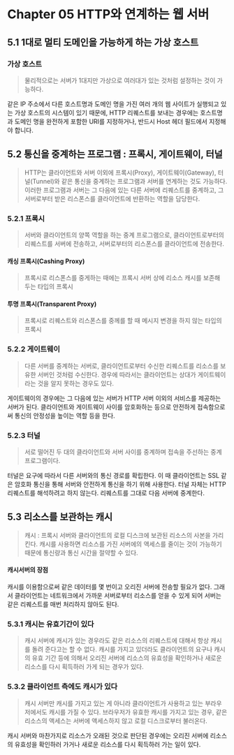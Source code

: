 # Chapter 05 HTTP와 연계하는 웹 서버

## 5.1 1대로 멀티 도메인을 가능하게 하는 가상 호스트

### 가상 호스트
> 물리적으로는 서버가 1대지만 가상으로 여러대가 있는 것처럼 설정하는 것이 가능하다.

같은 IP 주소에서 다른 호스트명과 도메인 명을 가진 여러 개의 웹 사이트가 실행되고 있는 가상 호스트의 시스템이 있기 때문에, HTTP 리퀘스트를 보내는 경우에는 호스트명과 도메인 명을 완전하게 포함한 URI를 지정하거나, 반드시 Host 헤더 필드에서 지정해야 합니다.
## 5.2 통신을 중계하는 프로그램 : 프록시, 게이트웨이, 터널
> HTTP는 클라이언트와 서버 이외에 프록시(Proxy), 게이트웨이(Gateway), 터널(Tunnel)와 같은 통신을 중계하는 프로그램과 서버를 연계하는 것도 가능하다. 이러한 프로그램과 서버는 그 다음에 있는 다른 서버에 리퀘스트를 중계하고, 그 서버로부터 받은 리스폰스를 클라이언트에 반환하는 역할을 담당한다.
### 5.2.1 프록시
> 서버와 클라이언트의 양쪽 역할을 하는 중계 프로그램으로, 클라이언트로부터의 리퀘스트를 서버에 전송하고, 서버로부터의 리스폰스를 클라이언트에 전송한다.

#### 캐싱 프록시(Cashing Proxy)
> 프록시로 리스폰스를 중게하는 때에는 프록시 서버 상에 리소스 캐시를 보존해 두는 타입의 프록시

#### 투명 프록시(Transparent Proxy)
> 프록시로 리퀘스트와 리스폰스를 중께를 할 때 메시지 변경을 하지 않는 타입의 프록시

### 5.2.2 게이트웨이
> 다른 서버를 중계하는 서버로, 클라이언트로부터 수신한 리퀘스트를 리소스를 보유한 서버인 것처럼 수신한다. 경우에 따라서는 클라이언트는 상대가 게이트웨이라는 것을 알지 못하는 경우도 있다.

게이트웨이의 경우에는 그 다음에 있는 서버가 HTTP 서버 이외의 서비스를 제공하는 서버가 된다.
클라이언트와 게이트웨이 사이를 암호화하는 등으로 안전하게 접속함으로써 통신의 안정성을 높이는 역할 등을 한다.
### 5.2.3 터널
> 서로 떨어진 두 대의 클라이언트와 서버 사이를 중계하며 접속을 주선하는 중계 프로그램이다.

터널은 요구에 따라서 다른 서버와의 통신 경로를 확립한다. 이 때 클라이언트는 SSL 같은 암호화 통신을 통해 서버와 안전하게 통신을 하기 위해 사용한다.
터널 자체는 HTTP 리퀘스트를 해석하려고 하지 않는다. 리퀘스트를 그대로 다음 서버에 중계한다.
## 5.3 리소스를 보관하는 캐시
> 캐시 : 프록시 서버와 클라이언트의 로컬 디스크에 보관된 리소스의 사본을 가리킨다.
> 캐시를 사용하면 리소스를 가진 서버에의 액세스를 줄이는 것이 가능하기 때문에 통신량과 통신 시간을 절약할 수 있다.

#### 캐시서버의 장점
캐시를 이용함으로써 같은 데이터를 몇 번이고 오리진 서버에 전송할 필요가 없다. 그래서 클라이언트는 네트워크에서 가까운 서버로부터 리소스를 얻을 수 있게 되어 서버는 같은 리퀘스트를  매번 처리하지 않아도 된다.
### 5.3.1 캐시는 유효기간이 있다
> 캐시 서버에 캐시가 있는 경우라도 같은 리소스의 리퀘스트에 대해서 항상 캐시를 돌려 준다고는 할 수 없다. 캐시를 가지고 있더라도 클라이언트의 요구나 캐시의 유효 기간 등에 의해서 오리진 서버에 리소스의 유효성을 확인하거나 새로운 리소스를 다시 획득하러 가게 되는 경우가 있다.

### 5.3.2 클라이언트 측에도 캐시가 있다
> 캐시 서버만 캐시를 가지고 있는 게 아니라 클라이언트가 사용하고 있는 부라우저에서도 캐시를 가질 수 있다. 브라우저가 유효한 캐시를 가지고 있는 경우, 같은 리소스의  액세스는 서버에 액세스하지 않고 로컬 디스크로부터 불러온다.

캐시 서버와 마찬가지로 리소스가 오래된 것으로 판단된 경우에는 오리진 서버에 리소스의 유효성을 확인하러 가거나 새로운 리소스를 다시 획득하러 가는 일이 있다.
